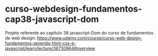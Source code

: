 # curso-webdesign-fundamentos-cap38-javascript-dom
Projeto referente ao capítulo 38 javascript-Dom do curso de fundamentos de web design: https://www.udemy.com/course/curso-web-design-fundamentos-aprenda-html-css-e-javascript/learn/lecture/36730964#overview
